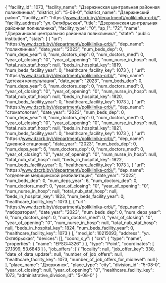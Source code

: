 {
    "facility_id": 1073,
    "facility_name": "Дзержинская центральная районная поликлиника",
    "district_id": "5-08-0",
    "district_name": "Дзержинский район",
    "facility_url": "https:\/\/www.dzcrb.by\/department\/poliklinika-crb\/",
    "facility_address": "ул. Октябрьская",
    "title": "Дзержинская центральная районная поликлиника",
    "facility_type": "0",
    "ap_1": "72",
    "name": "Дзержинская центральная районная поликлиника",
    "state": "public institution",
    "stats": [
        {
            "url": "https:\/\/www.dzcrb.by\/department\/poliklinika-crb\/",
            "dep_name": "поликлиника",
            "date_year": "2023",
            "num_beds_dep": 0,
            "num_deps_year": 6,
            "num_doctors_dep": 0,
            "num_doctors_med": 0,
            "year_of_closing": "0",
            "year_of_opening": "0",
            "num_nurse_in_hosp": null,
            "total_nub_staf_hosp": null,
            "beds_in_hospital_key": 1819,
            "num_beds_facility_year": 0,
            "healthcare_facility_key": 1073
        },
        {
            "url": "https:\/\/www.dzcrb.by\/department\/poliklinika-crb\/",
            "dep_name": "детская консультация",
            "date_year": "2023",
            "num_beds_dep": 0,
            "num_deps_year": 6,
            "num_doctors_dep": 0,
            "num_doctors_med": 0,
            "year_of_closing": "0",
            "year_of_opening": "0",
            "num_nurse_in_hosp": null,
            "total_nub_staf_hosp": null,
            "beds_in_hospital_key": 1820,
            "num_beds_facility_year": 0,
            "healthcare_facility_key": 1073
        },
        {
            "url": "https:\/\/www.dzcrb.by\/department\/poliklinika-crb\/",
            "dep_name": "стоматология",
            "date_year": "2023",
            "num_beds_dep": 0,
            "num_deps_year": 6,
            "num_doctors_dep": 0,
            "num_doctors_med": 0,
            "year_of_closing": "0",
            "year_of_opening": "0",
            "num_nurse_in_hosp": null,
            "total_nub_staf_hosp": null,
            "beds_in_hospital_key": 1821,
            "num_beds_facility_year": 0,
            "healthcare_facility_key": 1073
        },
        {
            "url": "https:\/\/www.dzcrb.by\/department\/poliklinika-crb\/",
            "dep_name": "дневной стационар",
            "date_year": "2023",
            "num_beds_dep": 0,
            "num_deps_year": 6,
            "num_doctors_dep": 0,
            "num_doctors_med": 0,
            "year_of_closing": "0",
            "year_of_opening": "0",
            "num_nurse_in_hosp": null,
            "total_nub_staf_hosp": null,
            "beds_in_hospital_key": 1822,
            "num_beds_facility_year": 0,
            "healthcare_facility_key": 1073
        },
        {
            "url": "https:\/\/www.dzcrb.by\/department\/poliklinika-crb\/",
            "dep_name": "отделение медицинской реабилитации",
            "date_year": "2023",
            "num_beds_dep": 0,
            "num_deps_year": 6,
            "num_doctors_dep": 0,
            "num_doctors_med": 0,
            "year_of_closing": "0",
            "year_of_opening": "0",
            "num_nurse_in_hosp": null,
            "total_nub_staf_hosp": null,
            "beds_in_hospital_key": 1823,
            "num_beds_facility_year": 0,
            "healthcare_facility_key": 1073
        },
        {
            "url": "https:\/\/www.dzcrb.by\/department\/poliklinika-crb\/",
            "dep_name": "лаборатория",
            "date_year": "2023",
            "num_beds_dep": 0,
            "num_deps_year": 6,
            "num_doctors_dep": 0,
            "num_doctors_med": 0,
            "year_of_closing": "0",
            "year_of_opening": "0",
            "num_nurse_in_hosp": null,
            "total_nub_staf_hosp": null,
            "beds_in_hospital_key": 1824,
            "num_beds_facility_year": 0,
            "healthcare_facility_key": 1073
        }
    ],
    "med_id": 10215093,
    "address": "ул. Октябрьская",
    "devices": [],
    "coord_x_y": {
        "crs": {
            "type": "name",
            "properties": {
                "name": "EPSG:4326"
            }
        },
        "type": "Point",
        "coordinates": [
            27.1399,
            53.6843
        ]
    },
    "job_offers": [
        {
            "locality": null,
            "job_offer_key": 330,
            "date_of_data_update": null,
            "number_of_job_offers": null,
            "healthcare_facility_key": 1073,
            "number_of_job_offers_for_midlevel": null
        }
    ],
    "place_name": "Дзержинск",
    "place_type": "city",
    "division_id": "5-08-0",
    "year_of_closing": null,
    "year_of_opening": "0",
    "healthcare_facility_key": 1073,
    "administrative_division_id": "5-08-0"
}